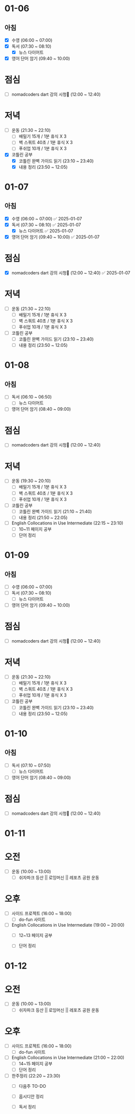 # 01-06
## 아침
- [x] 수영 (06:00 ~ 07:00)
- [x] 독서 (07:30 ~ 08:10)
	- [x]  뉴스 다이어트
- [x] 영어 단어 암기 (09:40 ~ 10:00)

# 점심
- [ ] nomadcoders dart 강의 시청 (12:00 ~ 12:40)

# 저녁
- [ ] 운동 (21:30 ~ 22:10)
	- [ ] 배밀기 15개 / 1분 휴식 X 3
	- [ ] 벽 스쿼트 40초 / 1분 휴식 X 3
	- [ ] 푸쉬업 10개 / 1분 휴식 X 3
- [x] 코틀린 공부
	- [x] 코틀린 완벽 가이드 읽기 (23:10 ~ 23:40)
	- [x] 내용 정리 (23:50 ~ 12:05)

# 01-07
## 아침
- [x] 수영 (06:00 ~ 07:00) ✅ 2025-01-07
- [x] 독서 (07:30 ~ 08:10) ✅ 2025-01-07
	- [x] 뉴스 다이어트 ✅ 2025-01-07
- [x] 영어 단어 암기 (09:40 ~ 10:00) ✅ 2025-01-07

# 점심
- [x] nomadcoders dart 강의 시청 (12:00 ~ 12:40) ✅ 2025-01-07

# 저녁
- [ ] 운동 (21:30 ~ 22:10)
	- [ ] 배밀기 15개 / 1분 휴식 X 3
	- [ ] 벽 스쿼트 40초 / 1분 휴식 X 3
	- [ ] 푸쉬업 10개 / 1분 휴식 X 3
- [ ] 코틀린 공부
	- [ ] 코틀린 완벽 가이드 읽기 (23:10 ~ 23:40)
	- [ ] 내용 정리 (23:50 ~ 12:05)

# 01-08
## 아침
- [ ] 독서 (06:10 ~ 06:50)
	- [ ]  뉴스 다이어트
- [ ] 영어 단어 암기 (08:40 ~ 09:00)

# 점심
- [ ] nomadcoders dart 강의 시청 (12:00 ~ 12:40)

# 저녁
- [ ] 운동 (19:30 ~ 20:10)
	- [ ] 배밀기 15개 / 1분 휴식 X 3
	- [ ] 벽 스쿼트 40초 / 1분 휴식 X 3
	- [ ] 푸쉬업 10개 / 1분 휴식 X 3
- [ ] 코틀린 공부
	- [ ] 코틀린 완벽 가이드 읽기 (21:10 ~ 21:40)
	- [ ] 내용 정리 (21:50 ~ 22:05)
- [ ] English Collocations in Use Intermediate (22:15 ~ 23:10)
	- [ ] 10~11 페이지 공부
	- [ ] 단어 정리

# 01-09
## 아침
- [ ] 수영 (06:00 ~ 07:00)
- [ ] 독서 (07:30 ~ 08:10)
	- [ ]  뉴스 다이어트
- [ ] 영어 단어 암기 (09:40 ~ 10:00)

# 점심
- [ ] nomadcoders dart 강의 시청 (12:00 ~ 12:40)

# 저녁
- [ ] 운동 (21:30 ~ 22:10)
	- [ ] 배밀기 15개 / 1분 휴식 X 3
	- [ ] 벽 스쿼트 40초 / 1분 휴식 X 3
	- [ ] 푸쉬업 10개 / 1분 휴식 X 3
- [ ] 코틀린 공부
	- [ ] 코틀린 완벽 가이드 읽기 (23:10 ~ 23:40)
	- [ ] 내용 정리 (23:50 ~ 12:05)

# 01-10
## 아침
- [ ] 독서 (07:10 ~ 07:50)
	- [ ]  뉴스 다이어트
- [ ] 영어 단어 암기 (08:40 ~ 09:00)

# 점심
- [ ] nomadcoders dart 강의 시청 (12:00 ~ 12:40)

# 01-11

# 오전
- [ ] 운동 (10:00 ~ 13:00)
	- [ ] 쉬자파크 등산 || 로잉머신 || 레포츠 공원 운동
# 오후
- [ ] 사이드 프로젝트 (16:00 ~ 18:00)
	- [ ] do-fun 사이트
- [ ] English Collocations in Use Intermediate (19:00 ~ 20:00)
	- [ ] 12~13 페이지 공부
	- [ ] 단어 정리



# 01-12

# 오전
- [ ] 운동 (10:00 ~ 13:00)
	- [ ] 쉬자파크 등산 || 로잉머신 || 레포츠 공원 운동

# 오후
- [ ] 사이드 프로젝트 (16:00 ~ 18:00)
	- [ ] do-fun 사이트
- [ ] English Collocations in Use Intermediate (21:00 ~ 22:00)
	- [ ] 14~15 페이지 공부
	- [ ] 단어 정리
- [ ] 한주정리 (22:20 ~ 23:30)
	- [ ] 다음주 TO-DO
	- [ ] 옵시디안 정리
	- [ ] 독서 정리


